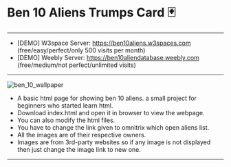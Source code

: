# Ben 10 Aliens Trumps Card 🃏
______________________________________________

- [DEMO] W3space Server: https://ben10aliens.w3spaces.com (free/easy/perfect/only 500 visits per month)
- [DEMO] Weebly Server: https://ben10aliendatabase.weebly.com (free/medium/not perfect/unlimited visits)
______________________________________________

![ben_10_wallpaper](https://user-images.githubusercontent.com/63858190/152181517-8a0b8c7a-23f2-4ef1-9bba-dc0b405a6c2b.jpg)

- A basic html page for showing ben 10 aliens. a small project for beginners who started learn html.
- Download index.html and open it in browser to view the webpage.
- You can also modify the html files.
- You have to change the link given to omnitrix which open aliens list.
- All the images are of their respective owners.
- Images are from 3rd-party websites so if any image is not displayed then just change the image link to new one.


______________________________________________



